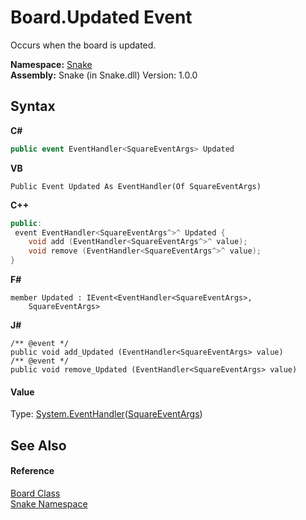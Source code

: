 # Board.Updated Event
 

Occurs when the board is updated.

**Namespace:**&nbsp;<a href="N_Snake">Snake</a><br />**Assembly:**&nbsp;Snake (in Snake.dll) Version: 1.0.0

## Syntax

**C#**<br />
``` C#
public event EventHandler<SquareEventArgs> Updated
```

**VB**<br />
``` VB
Public Event Updated As EventHandler(Of SquareEventArgs)
```

**C++**<br />
``` C++
public:
 event EventHandler<SquareEventArgs^>^ Updated {
	void add (EventHandler<SquareEventArgs^>^ value);
	void remove (EventHandler<SquareEventArgs^>^ value);
}
```

**F#**<br />
``` F#
member Updated : IEvent<EventHandler<SquareEventArgs>,
    SquareEventArgs>

```

**J#**<br />
``` J#
/** @event */
public void add_Updated (EventHandler<SquareEventArgs> value)
/** @event */
public void remove_Updated (EventHandler<SquareEventArgs> value)

```


#### Value
Type: <a href="https://docs.microsoft.com/dotnet/api/system.eventhandler-1" target="_blank" rel="noopener noreferrer">System.EventHandler</a>(<a href="T_Snake_SquareEventArgs">SquareEventArgs</a>)

## See Also


#### Reference
<a href="T_Snake_Board">Board Class</a><br /><a href="N_Snake">Snake Namespace</a><br />